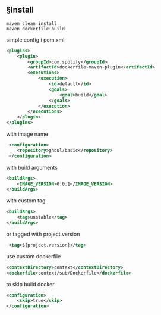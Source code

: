 ## §Install

```shell
maven clean install
maven dockerfile:build
```


simple config i pom.xml 

```xml
<plugins>
    <plugin>
        <groupId>com.spotify</groupId>
        <artifactId>dockerfile-maven-plugin</artifactId>
        <executions>
            <execution>
                <id>default</id>
                <goals>
                    <goal>build</goal>
                </goals>
            </execution>
        </executions>
    </plugin>
</plugins>
```

with image name
```xml
 <configuration>
    <repository>ghoul/basic</repository>
 </configuration>
```


with build arguments
```xml
<buildArgs>
    <IMAGE_VERSION>0.0.1</IMAGE_VERSION>
</buildArgs>
```


with custom tag
```xml
<buildArgs>
    <tag>unstable</tag>
</buildArgs>
```

or tagged with project version

```xml 
 <tag>${project.version}</tag>
 ```

use custom dockerfile 

 ```xml
<contextDirectory>context</contextDirectory>
<dockerfile>context/sub/Dockerfile</dockerfile>

```

to skip  build docker 
```xml 
<configuration>
    <skip>true</skip>
</configuration>

```